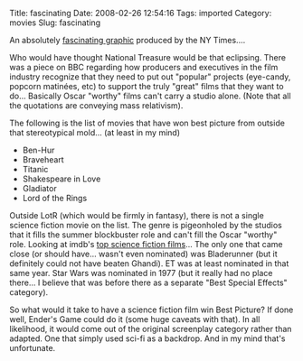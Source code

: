 Title: fascinating
Date: 2008-02-26 12:54:16
Tags: imported
Category: movies
Slug: fascinating

An absolutely <a href="http://www.nytimes.com/interactive/2008/02/23/movies/20080223_REVENUE_GRAPHIC.html">fascinating graphic</a> produced by the NY Times....

Who would have thought National Treasure would be that eclipsing.  There was a piece on BBC regarding how producers and executives in the film industry recognize that they need to put out "popular" projects (eye-candy, popcorn matinées, etc) to support the truly "great" films that they want to do...  Basically Oscar "worthy" films can't carry a studio alone.  (Note that all the quotations are conveying mass relativism).

The following is the list of movies that have won best picture from outside that stereotypical mold... (at least in my mind)

<ul>
	<li>Ben-Hur</li>
	<li>Braveheart</li>
	<li>Titanic</li>
	<li>Shakespeare in Love</li>
	<li>Gladiator</li>
	<li>Lord of the Rings</li>
</ul>

Outside LotR (which would be firmly in fantasy), there is not a single science fiction movie on the list.  The genre is pigeonholed by the studios that it fills the summer blockbuster role and can't fill the Oscar "worthy" role.  Looking at imdb's <a href="http://www.imdb.com/chart/scifi">top science fiction films</a>... The only one that came close (or should have... wasn't even nominated) was Bladerunner (but it definitely could not have beaten Ghandi).  ET was at least nominated in that same year.  Star Wars was nominated in 1977 (but it really had no place there... I believe that was before there as a separate "Best Special Effects" category).

So what would it take to have a science fiction film win Best Picture?  If done well, Ender's Game could do it (some huge caveats with that).  In all likelihood, it would come out of the original screenplay category rather than adapted.  One that simply used sci-fi as a backdrop.  And in my mind that's unfortunate.
